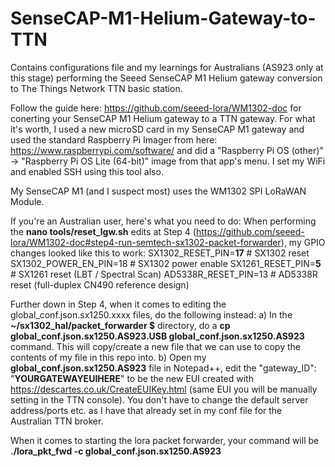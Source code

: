 # SenseCAP-M1-Helium-Gateway-to-TTN
Contains configurations file and my learnings for Australians (AS923 only at this stage) performing the Seeed SenseCAP M1 Helium gateway conversion to The Things Network TTN basic station.

Follow the guide here: https://github.com/seeed-lora/WM1302-doc for conerting your SenseCAP M1 Helium gateway to a TTN gateway.
For what it's worth, I used a new microSD card in my SenseCAP M1 gateway and used the standard Raspberry Pi Imager from here: https://www.raspberrypi.com/software/ and did a "Raspberry Pi OS (other)" -> "Raspberry Pi OS Lite (64-bit)" image from that app's menu. I set my WiFi and enabled SSH using this tool also.

My SenseCAP M1 (and I suspect most) uses the WM1302 SPI LoRaWAN Module.

If you're an Australian user, here's what you need to do:
When performing the **nano tools/reset_lgw.sh** edits at Step 4 (https://github.com/seeed-lora/WM1302-doc#step4-run-semtech-sx1302-packet-forwarder), my GPIO changes looked like this to work:
SX1302_RESET_PIN=**17**     # SX1302 reset
SX1302_POWER_EN_PIN=18  # SX1302 power enable
SX1261_RESET_PIN=**5**     # SX1261 reset (LBT / Spectral Scan)
AD5338R_RESET_PIN=13    # AD5338R reset (full-duplex CN490 reference design)

Further down in Step 4, when it comes to editing the global_conf.json.sx1250.xxxx files, do the following instead:
a) In the **~/sx1302_hal/packet_forwarder $**  directory, do a **cp global_conf.json.sx1250.AS923.USB global_conf.json.sx1250.AS923** command. This will copy/create a new file that we can use to copy the contents of my file in this repo into.
b) Open my **global_conf.json.sx1250.AS923** file in Notepad++, edit the "gateway_ID": "**YOURGATEWAYEUIHERE**" to be the new EUI created with https://descartes.co.uk/CreateEUIKey.html (same EUI you will be manually setting in the TTN console). You don't have to change the default server address/ports etc. as I have that already set in my conf file for the Australian TTN broker. 

When it comes to starting the lora packet forwarder, your command will be **./lora_pkt_fwd -c global_conf.json.sx1250.AS923**



